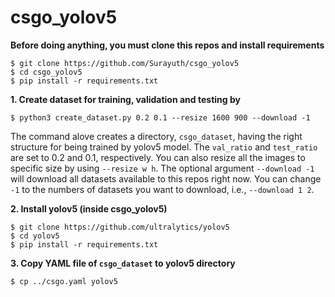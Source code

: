 # csgo_yolov5
**Before doing anything, you must clone this repos and install requirements**
```
$ git clone https://github.com/Surayuth/csgo_yolov5
$ cd csgo_yolov5
$ pip install -r requirements.txt
```
**1. Create dataset for training, validation and testing by**
```
$ python3 create_dataset.py 0.2 0.1 --resize 1600 900 --download -1
```
The command alove creates a directory, `csgo_dataset`, having the right structure for being trained by yolov5 model. The `val_ratio` and `test_ratio` are set to 0.2 and 0.1, respectively. You can also resize all the images to specific size by using `--resize w h`. The optional argument `--download -1` will download all datasets
available to this repos right now. You can change `-1` to the numbers of datasets you want to download, i.e., `--download 1 2`.

**2. Install yolov5 (inside csgo_yolov5)**
```
$ git clone https://github.com/ultralytics/yolov5 
$ cd yolov5
$ pip install -r requirements.txt  
```
**3. Copy YAML file of `csgo_dataset` to yolov5 directory**
```
$ cp ../csgo.yaml yolov5
```
